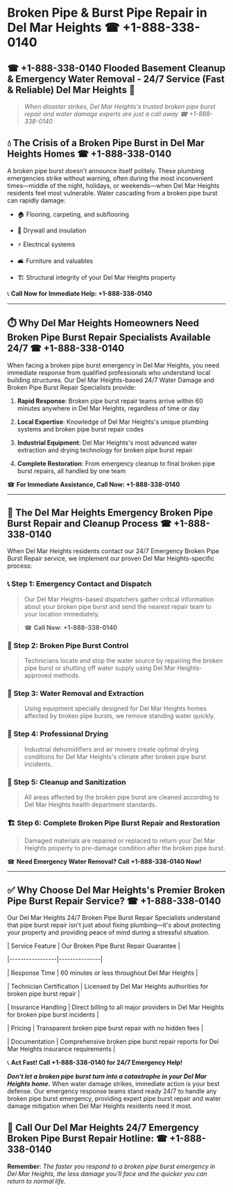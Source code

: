 # Broken Pipe & Burst Pipe Repair in Del Mar Heights ☎ +1-888-338-0140  
## ☎ +1-888-338-0140 Flooded Basement Cleanup & Emergency Water Removal - 24/7 Service (Fast & Reliable) Del Mar Heights 🚨  

> *When disaster strikes, Del Mar Heights's trusted broken pipe burst repair and water damage experts are just a call away ☎ +1-888-338-0140*  

## 💧 The Crisis of a Broken Pipe Burst in Del Mar Heights Homes ☎ +1-888-338-0140  

A broken pipe burst doesn't announce itself politely. These plumbing emergencies strike without warning, often during the most inconvenient times—middle of the night, holidays, or weekends—when Del Mar Heights residents feel most vulnerable. Water cascading from a broken pipe burst can rapidly damage:  

* 🏠 Flooring, carpeting, and subflooring  
* 🧱 Drywall and insulation  
* ⚡ Electrical systems  
* 🛋️ Furniture and valuables  
* 🏗️ Structural integrity of your Del Mar Heights property  

📞 **Call Now for Immediate Help: +1-888-338-0140**  

---  

## ⏱️ Why Del Mar Heights Homeowners Need Broken Pipe Burst Repair Specialists Available 24/7 ☎ +1-888-338-0140  

When facing a broken pipe burst emergency in Del Mar Heights, you need immediate response from qualified professionals who understand local building structures. Our Del Mar Heights-based 24/7 Water Damage and Broken Pipe Burst Repair Specialists provide:  

1. **Rapid Response**: Broken pipe burst repair teams arrive within 60 minutes anywhere in Del Mar Heights, regardless of time or day  
2. **Local Expertise**: Knowledge of Del Mar Heights's unique plumbing systems and broken pipe burst repair codes  
3. **Industrial Equipment**: Del Mar Heights's most advanced water extraction and drying technology for broken pipe burst repair  
4. **Complete Restoration**: From emergency cleanup to final broken pipe burst repairs, all handled by one team  

☎ **For Immediate Assistance, Call Now: +1-888-338-0140**  

---  

## 🔧 The Del Mar Heights Emergency Broken Pipe Burst Repair and Cleanup Process ☎ +1-888-338-0140  

When Del Mar Heights residents contact our 24/7 Emergency Broken Pipe Burst Repair service, we implement our proven Del Mar Heights-specific process:  

### 📞 Step 1: Emergency Contact and Dispatch  
> Our Del Mar Heights-based dispatchers gather critical information about your broken pipe burst and send the nearest repair team to your location immediately.  
> ☎ **Call Now: +1-888-338-0140**  

### 🚿 Step 2: Broken Pipe Burst Control  
> Technicians locate and stop the water source by repairing the broken pipe burst or shutting off water supply using Del Mar Heights-approved methods.  

### 🌊 Step 3: Water Removal and Extraction  
> Using equipment specially designed for Del Mar Heights homes affected by broken pipe bursts, we remove standing water quickly.  

### 💨 Step 4: Professional Drying  
> Industrial dehumidifiers and air movers create optimal drying conditions for Del Mar Heights's climate after broken pipe burst incidents.  

### 🧼 Step 5: Cleanup and Sanitization  
> All areas affected by the broken pipe burst are cleaned according to Del Mar Heights health department standards.  

### 🏗️ Step 6: Complete Broken Pipe Burst Repair and Restoration  
> Damaged materials are repaired or replaced to return your Del Mar Heights property to pre-damage condition after the broken pipe burst.  

☎ **Need Emergency Water Removal? Call +1-888-338-0140 Now!**  

---  

## ✅ Why Choose Del Mar Heights's Premier Broken Pipe Burst Repair Service? ☎ +1-888-338-0140  

Our Del Mar Heights 24/7 Broken Pipe Burst Repair Specialists understand that pipe burst repair isn't just about fixing plumbing—it's about protecting your property and providing peace of mind during a stressful situation.  

| Service Feature | Our Broken Pipe Burst Repair Guarantee |  
|-----------------|---------------|  
| Response Time | 60 minutes or less throughout Del Mar Heights |  
| Technician Certification | Licensed by Del Mar Heights authorities for broken pipe burst repair |  
| Insurance Handling | Direct billing to all major providers in Del Mar Heights for broken pipe burst incidents |  
| Pricing | Transparent broken pipe burst repair with no hidden fees |  
| Documentation | Comprehensive broken pipe burst repair reports for Del Mar Heights insurance requirements |  

📞 **Act Fast! Call +1-888-338-0140 for 24/7 Emergency Help!**  

***Don't let a broken pipe burst turn into a catastrophe in your Del Mar Heights home.*** When water damage strikes, immediate action is your best defense. Our emergency response teams stand ready 24/7 to handle any broken pipe burst emergency, providing expert pipe burst repair and water damage mitigation when Del Mar Heights residents need it most.  

## 📱 Call Our Del Mar Heights 24/7 Emergency Broken Pipe Burst Repair Hotline: ☎ +1-888-338-0140  

**Remember**: *The faster you respond to a broken pipe burst emergency in Del Mar Heights, the less damage you'll face and the quicker you can return to normal life.*